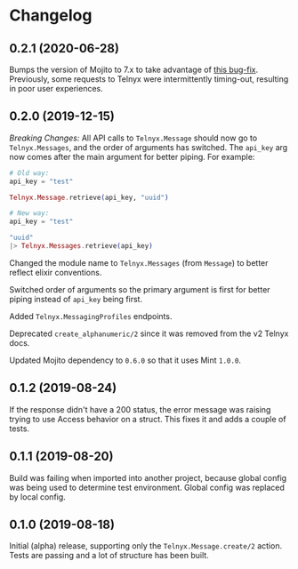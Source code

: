 # Changelog

## 0.2.1 (2020-06-28)

Bumps the version of Mojito to 7.x to take advantage of [this bug-fix](https://github.com/appcues/mojito/pull/59). Previously, some requests to Telnyx were intermittently timing-out, resulting in poor user experiences.

## 0.2.0 (2019-12-15)

*Breaking Changes:*
All API calls to `Telnyx.Message` should now go to `Telnyx.Messages`, and the order of arguments has switched. The `api_key` arg now comes after the main argument for better piping. For example:

```elixir
# Old way:
api_key = "test"

Telnyx.Message.retrieve(api_key, "uuid")

# New way: 
api_key = "test"

"uuid"
|> Telnyx.Messages.retrieve(api_key)

```

Changed the module name to `Telnyx.Messages` (from `Message`) to better reflect elixir conventions.

Switched order of arguments so the primary argument is first for better piping instead of `api_key` being first.

Added `Telnyx.MessagingProfiles` endpoints.

Deprecated `create_alphanumeric/2` since it was removed from the v2 Telnyx docs.

Updated Mojito dependency to `0.6.0` so that it uses Mint `1.0.0`.

## 0.1.2 (2019-08-24)

If the response didn't have a 200 status, the error message was raising trying to use Access behavior on a struct. This fixes it and adds a couple of tests.

## 0.1.1 (2019-08-20)

Build was failing when imported into another project, because global config was being used to determine test environment. Global config was replaced by local config.

## 0.1.0 (2019-08-18)

Initial (alpha) release, supporting only the `Telnyx.Message.create/2` action. Tests are passing and a lot of structure has been built.